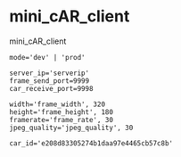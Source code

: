 # mini_cAR_client

mini_cAR_client

```
mode='dev' | 'prod'

server_ip='serverip'
frame_send_port=9999
car_receive_port=9998

width='frame_width', 320
height='frame_height', 180
framerate='frame_rate', 30
jpeg_quality='jpeg_quality', 30

car_id='e208d83305274b1daa97e4465cb57c8b'
```
